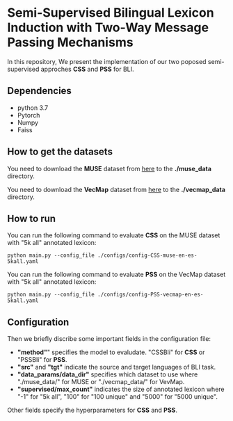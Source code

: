 # Semi-Supervised Bilingual Lexicon Induction with Two-Way Message Passing Mechanisms

In this repository, We present the implementation of our two poposed semi-supervised approches **CSS** and **PSS** for BLI. 

## Dependencies
* python 3.7
* Pytorch
* Numpy 
* Faiss

## How to get the datasets
You need to download the **MUSE** dataset from [here](https://github.com/facebookresearch/MUSE) to the **./muse_data** directory. 

You need to  download the **VecMap** dataset from [here](https://github.com/artetxem/vecmap) to the **./vecmap_data** directory.

## How to run
You can run the following command to evaluate **CSS** on the MUSE dataset with "5k all" annotated lexicon:

```
python main.py --config_file ./configs/config-CSS-muse-en-es-5kall.yaml
```

You can run the following command to evaluate **PSS** on the VecMap dataset with "5k all" annotated lexicon:

```
python main.py --config_file ./configs/config-PSS-vecmap-en-es-5kall.yaml
```

## Configuration
Then we briefly discribe some important fields in the configuration file:<br>
* **"method"**" specifies the model to evaludate. "CSSBli" for **CSS** or "PSSBli" for **PSS**.<br>
* **"src"** and **"tgt"** indicate the source and target languages of BLI task.<br>
* **"data_params/data_dir"** specifies which dataset to use where "./muse_data/" for MUSE or "./vecmap_data/" for VevMap.<br>
* **"supervised/max_count"** indicates the size of annotated lexicon where "-1" for "5k all", "100" for "100 unique" and "5000" for "5000 unique".<br>

Other fields specify the hyperparameters for **CSS** and **PSS**.




